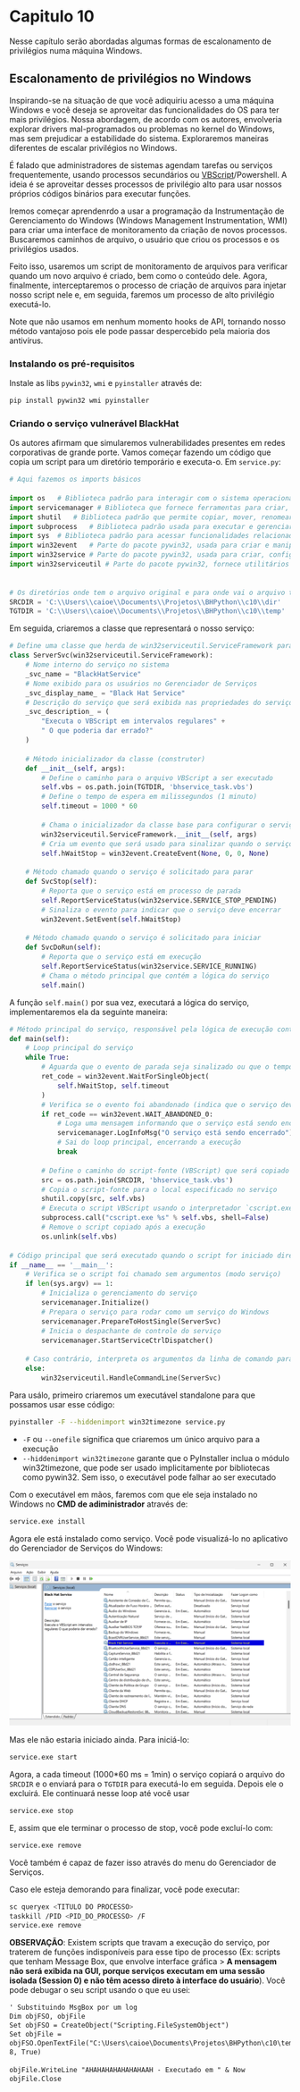 # Capitulo 10 

Nesse capítulo serão abordadas algumas formas de escalonamento de privilégios numa máquina Windows.

## Escalonamento de privilégios no Windows

Inspirando-se na situação de que você adiquiriu acesso a uma máquina Windows e você deseja se aproveitar das funcionalidades do OS para ter mais privilégios. Nossa abordagem, de acordo com os autores, envolveria explorar drivers mal-programados ou problemas no kernel do Windows, mas sem prejudicar a estabilidade do sistema. Exploraremos maneiras diferentes de escalar privilégios no Windows.

É falado que administradores de sistemas agendam tarefas ou serviços frequentemente, usando processos secundários ou [VBScript](https://pt.wikipedia.org/wiki/VBScript)/Powershell. A ideia é se aproveitar desses processos de privilégio alto para usar nossos próprios códigos binários para executar funções.

Iremos começar aprendenrdo a usar a programação da Instrumentação de Gerenciamento do Windows (Windows Management Instrumentation, WMI) para criar uma interface de monitoramento da criação de novos processos. Buscaremos caminhos de arquivo, o usuário que criou os processos e os privilégios usados. 

Feito isso, usaremos um script de monitoramento de arquivos para verificar quando um novo arquivo é criado, bem como o conteúdo dele. Agora, finalmente, interceptaremos o processo de criação de arquivos para injetar nosso script nele e, em seguida, faremos um processo de alto privilégio executá-lo.

Note que não usamos em nenhum momento hooks de API, tornando nosso método vantajoso pois ele pode passar despercebido pela maioria dos antivírus.

### Instalando os pré-requisitos

Instale as libs `pywin32`, `wmi` e `pyinstaller` através de:

```bash
pip install pywin32 wmi pyinstaller
```

### Criando o serviço vulnerável BlackHat

Os autores afirmam que simularemos vulnerabilidades presentes em redes corporativas de grande porte. Vamos começar fazendo um código que copia um script para um diretório temporário e executa-o. Em `service.py`:

```py
# Aqui fazemos os imports básicos

import os   # Biblioteca padrão para interagir com o sistema operacional e manipular variáveis de ambiente, caminhos de arquivos, etc.
import servicemanager # Biblioteca que fornece ferramentas para criar, gerenciar e interagir com serviços do Windows, útil para registros de eventos.
import shutil   # Biblioteca padrão que permite copiar, mover, renomear e manipular arquivos e diretórios.
import subprocess   # Biblioteca padrão usada para executar e gerenciar subprocessos, como executar comandos do sistema.
import sys  # Biblioteca padrão para acessar funcionalidades relacionadas ao sistema, como argumentos da linha de comando e encerramento do programa.
import win32event   # Parte do pacote pywin32, usada para criar e manipular eventos no sistema operacional Windows.
import win32service # Parte do pacote pywin32, usada para criar, configurar e gerenciar serviços do Windows.
import win32serviceutil # Parte do pacote pywin32, fornece utilitários para facilitar o gerenciamento de serviços do Windows, como instalação e remoção.


# Os diretórios onde tem o arquivo original e para onde vai o arquivo temporário
SRCDIR = 'C:\\Users\\caioe\\Documents\\Projetos\\BHPython\\c10\\dir'
TGTDIR = 'C:\\Users\\caioe\\Documents\\Projetos\\BHPython\\c10\\temp'
```

Em seguida, criaremos a classe que representará o nosso serviço:

```py
# Define uma classe que herda de win32serviceutil.ServiceFramework para criar um serviço no Windows
class ServerSvc(win32serviceutil.ServiceFramework):
    # Nome interno do serviço no sistema
    _svc_name = "BlackHatService"
    # Nome exibido para os usuários no Gerenciador de Serviços
    _svc_display_name_ = "Black Hat Service"
    # Descrição do serviço que será exibida nas propriedades do serviço
    _svc_description_ = (
        "Executa o VBScript em intervalos regulares" +
        " O que poderia dar errado?"
    )
    
    # Método inicializador da classe (construtor)
    def __init__(self, args):
        # Define o caminho para o arquivo VBScript a ser executado
        self.vbs = os.path.join(TGTDIR, 'bhservice_task.vbs')
        # Define o tempo de espera em milissegundos (1 minuto)
        self.timeout = 1000 * 60
        
        # Chama o inicializador da classe base para configurar o serviço
        win32serviceutil.ServiceFramework.__init__(self, args)
        # Cria um evento que será usado para sinalizar quando o serviço deve parar
        self.hWaitStop = win32event.CreateEvent(None, 0, 0, None)
    
    # Método chamado quando o serviço é solicitado para parar
    def SvcStop(self):
        # Reporta que o serviço está em processo de parada
        self.ReportServiceStatus(win32service.SERVICE_STOP_PENDING)
        # Sinaliza o evento para indicar que o serviço deve encerrar
        win32event.SetEvent(self.hWaitStop)
    
    # Método chamado quando o serviço é solicitado para iniciar
    def SvcDoRun(self):
        # Reporta que o serviço está em execução
        self.ReportServiceStatus(win32service.SERVICE_RUNNING)
        # Chama o método principal que contém a lógica do serviço
        self.main()
```

A função `self.main()` por sua vez, executará a lógica do serviço, implementaremos ela da seguinte maneira:

```py
# Método principal do serviço, responsável pela lógica de execução contínua
def main(self):
    # Loop principal do serviço
    while True:
        # Aguarda que o evento de parada seja sinalizado ou que o tempo de timeout expire
        ret_code = win32event.WaitForSingleObject(
            self.hWaitStop, self.timeout
        )
        # Verifica se o evento foi abandonado (indica que o serviço deve encerrar)
        if ret_code == win32event.WAIT_ABANDONED_0:
            # Loga uma mensagem informando que o serviço está sendo encerrado
            servicemanager.LogInfoMsg("O serviço está sendo encerrado")
            # Sai do loop principal, encerrando a execução
            break
        
        # Define o caminho do script-fonte (VBScript) que será copiado
        src = os.path.join(SRCDIR, 'bhservice_task.vbs')
        # Copia o script-fonte para o local especificado no serviço
        shutil.copy(src, self.vbs)
        # Executa o script VBScript usando o interpretador `cscript.exe`
        subprocess.call("cscript.exe %s" % self.vbs, shell=False)
        # Remove o script copiado após a execução
        os.unlink(self.vbs)

# Código principal que será executado quando o script for iniciado diretamente
if __name__ == '__main__':
    # Verifica se o script foi chamado sem argumentos (modo serviço)
    if len(sys.argv) == 1:
        # Inicializa o gerenciamento do serviço
        servicemanager.Initialize()
        # Prepara o serviço para rodar como um serviço do Windows
        servicemanager.PrepareToHostSingle(ServerSvc)
        # Inicia o despachante de controle do serviço
        servicemanager.StartServiceCtrlDispatcher()
    
    # Caso contrário, interpreta os argumentos da linha de comando para manipular o serviço
    else:
        win32serviceutil.HandleCommandLine(ServerSvc)
```

Para usálo, primeiro criaremos um executável standalone para que possamos usar esse código:

```bash
pyinstaller -F --hiddenimport win32timezone service.py
```

- `-F` ou `--onefile` significa que criaremos um único arquivo para a execução
- `--hiddenimport win32timezone` garante que o PyInstaller inclua o módulo win32timezone, que pode ser usado implicitamente por bibliotecas como pywin32. Sem isso, o executável pode falhar ao ser executado

Com o executável em mãos, faremos com que ele seja instalado no Windows no **CMD de adiministrador** através de:

```bash
service.exe install
```

Agora ele está instalado como serviço. Você pode visualizá-lo no aplicativo do Gerenciador de Serviços do Windows:

![services](../imagens/service_run.png)

Mas ele não estaria iniciado ainda. Para iniciá-lo:

```bash
service.exe start
```

Agora, a cada timeout (1000*60 ms = 1min) o serviço copiará o arquivo do `SRCDIR` e o enviará para o `TGTDIR` para executá-lo em seguida. Depois ele o excluirá. Ele continuará nesse loop até você usar

```bash
service.exe stop
```

E, assim que ele terminar o processo de stop, você pode excluí-lo com:


```bash
service.exe remove
```

Você também é capaz de fazer isso através do menu do Gerenciador de Serviços.

Caso ele esteja demorando para finalizar, você pode executar:

```bash
sc queryex <TITULO DO PROCESSO>
taskkill /PID <PID_DO_PROCESSO> /F
service.exe remove
```

**OBSERVAÇÃO**: Existem scripts que travam a execução do serviço, por traterem de funções indisponíveis para esse tipo de processo (Ex: scripts que tenham Message Box, que envolve interface gráfica > **A mensagem não será exibida na GUI, porque serviços executam em uma sessão isolada (Session 0) e não têm acesso direto à interface do usuário**). Você pode debugar o seu script usando o que eu usei:

```vbs
' Substituindo MsgBox por um log
Dim objFSO, objFile
Set objFSO = CreateObject("Scripting.FileSystemObject")
Set objFile = objFSO.OpenTextFile("C:\Users\caioe\Documents\Projetos\BHPython\c10\temp\log.txt", 8, True)

objFile.WriteLine "AHAHAHAHAHAHAHAAH - Executado em " & Now
objFile.Close
```
